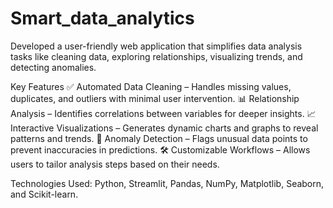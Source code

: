 # Smart_data_analytics
Developed a user-friendly web application that simplifies data analysis tasks like cleaning  data, exploring relationships, visualizing trends, and detecting anomalies.


Key Features
✅ Automated Data Cleaning – Handles missing values, duplicates, and outliers with minimal user intervention.
📊 Relationship Analysis – Identifies correlations between variables for deeper insights.
📈 Interactive Visualizations – Generates dynamic charts and graphs to reveal patterns and trends.
🔎 Anomaly Detection – Flags unusual data points to prevent inaccuracies in predictions.
🛠 Customizable Workflows – Allows users to tailor analysis steps based on their needs.


Technologies Used: Python, Streamlit, Pandas, NumPy, Matplotlib, Seaborn, and Scikit-learn.
